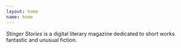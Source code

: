 ```yaml
---
layout: home
name: home
---
```


<i>Stinger Stories</i> is a digital literary magazine dedicated to short works fantastic and unusual fiction.